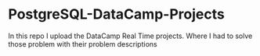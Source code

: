 # PostgreSQL-DataCamp-Projects
In this repo I upload the DataCamp Real Time projects. Where I had to solve those problem with their problem descriptions
